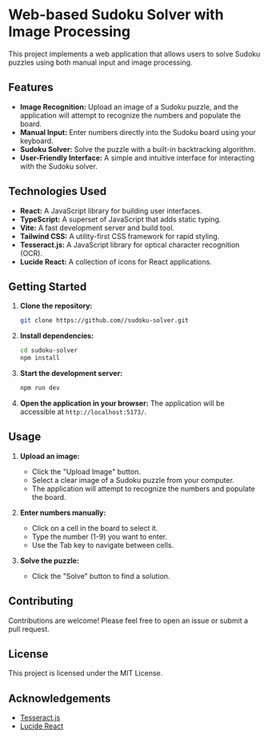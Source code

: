 # Web-based Sudoku Solver with Image Processing

This project implements a web application that allows users to solve Sudoku puzzles using both manual input and image processing.

## Features

- **Image Recognition:** Upload an image of a Sudoku puzzle, and the application will attempt to recognize the numbers and populate the board.
- **Manual Input:**  Enter numbers directly into the Sudoku board using your keyboard.
- **Sudoku Solver:**  Solve the puzzle with a built-in backtracking algorithm.
- **User-Friendly Interface:**  A simple and intuitive interface for interacting with the Sudoku solver.

## Technologies Used

- **React:**  A JavaScript library for building user interfaces.
- **TypeScript:**  A superset of JavaScript that adds static typing.
- **Vite:**  A fast development server and build tool.
- **Tailwind CSS:**  A utility-first CSS framework for rapid styling.
- **Tesseract.js:**  A JavaScript library for optical character recognition (OCR).
- **Lucide React:**  A collection of icons for React applications.

## Getting Started

1. **Clone the repository:**
   ```bash
   git clone https://github.com//sudoku-solver.git
   ```

2. **Install dependencies:**
   ```bash
   cd sudoku-solver
   npm install
   ```

3. **Start the development server:**
   ```bash
   npm run dev
   ```

4. **Open the application in your browser:**
   The application will be accessible at `http://localhost:5173/`.

## Usage

1. **Upload an image:**
   - Click the "Upload Image" button.
   - Select a clear image of a Sudoku puzzle from your computer.
   - The application will attempt to recognize the numbers and populate the board.

2. **Enter numbers manually:**
   - Click on a cell in the board to select it.
   - Type the number (1-9) you want to enter.
   - Use the Tab key to navigate between cells.

3. **Solve the puzzle:**
   - Click the "Solve" button to find a solution.

## Contributing

Contributions are welcome! Please feel free to open an issue or submit a pull request.

## License

This project is licensed under the MIT License.

## Acknowledgements

- [Tesseract.js](https://tesseract.projectnaptha.com/)
- [Lucide React](https://lucide.dev/)
